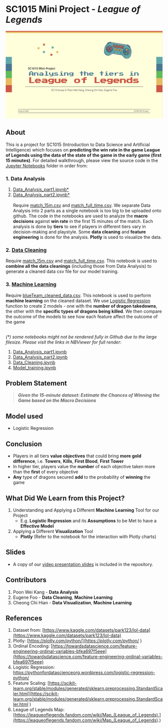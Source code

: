 # SC1015  Mini Project - _League of Legends_
![image](frontpage.jpg)
## About
This is a project for SC1015 (Introduction to Data Science and Artificial Intelligence) which focuses on **predicting the win rate in the game League of Legends using the data of the state of the game in the early game (first 15 minutes)**. For detailed walkthrough, please view the source code in the [Jupyter Notebooks](/Jupyter_notebooks) folder in order from: 
### 1. Data Analysis 
1. [Data_Analysis_part1.ipynb*](Data_Analysis_part1.ipynb)
2. [Data_Analysis_part2.ipynb*](Data_Analysis_part2.ipynb)
\
\
Require [match_15m.csv](data/match_15m.csv) and [match_full_time.csv](data/match_full_time.csv). We separate Data Analysis into 2 parts as a single notebook is too big  to be uploaded onto github. The code in the notebooks are used to analyze the 
 **macro decisions** against **win rate** in the first 15 minutes of the match. Each analysis is done by **tiers** to see if players in different tiers vary in decision-making and playstyle. Some **data cleaning** and **feature engineering** is done for the analysis. **Plotly** is used to visualize the data. 
### 2. [Data Cleaning](/Jupyter_notebooks/Data_Cleaning.ipynb)  
   Require [match_15m.csv](data/match_15m.csv) and [match_full_time.csv](data/match_full_time.csv). This notebook is used to **combine all the data 
   cleanings** (including those from Data Analysis) to generate a cleaned data csv file for our model training.  
### 3. [Machine Learning](/Jupyter_notebooks/Model_training.ipynb)  
   Require [blueTeam_cleaned_data.csv](data/blueTeam_cleaned_data.csv). This notebook is used to perform **machine learning** on the cleaned dataset. We use 
   [Logistic Regression](https://pythonfordatascienceorg.wordpress.com/logistic-regression-python/) function to create 2 models - one with the **number of dragon takedowns**, the other with the **specific types of dragons being killed**. We then compare the outcome of the models to see how each feature affect the outcome of the game
   
\
_(*) some notebooks might not be rendered fully in Github due to the large filesize. Please visit the links in NBViewer for full render:_
1. [Data_Analysis_part1.ipynb](https://nbviewer.org/github/kang5647/SC1015-Mini-Project/blob/main/Jupyter_notebooks/Data_Analysis_part1.ipynb)
2. [Data_Analysis_part2.ipynb](https://nbviewer.org/github/kang5647/SC1015-Mini-Project/blob/main/Jupyter_notebooks/Data_Analysis_part2.ipynb)
3. [Data_Cleaning.ipynb](https://nbviewer.org/github/kang5647/SC1015-Mini-Project/blob/main/Jupyter_notebooks/Data_Cleaning.ipynb)
4. [Model_training.ipynb](https://nbviewer.org/github/kang5647/SC1015-Mini-Project/blob/main/Jupyter_notebooks/Model_training.ipynb)
## Problem Statement
> **_Given the 15-minute dataset: Estimate the Chances of Winning the Game based on the Macro Decisions_**
## Model used 
* Logistic Regression 
## Conclusion 
* Players in all tiers **value objectives** that could bring **more gold difference**, i.e. **Towers**, **Kills**, **First Blood**, **First Tower**
* In higher tier, players value the **number** of each objective taken more than the **first** of every objective
* **Any** type of dragons secured **add** to the probability of **winning** the game
## What Did We Learn from this Project?
1. Understanding and Applying a Different **Machine Learning** Tool for our Project
      * E.g. **Logistic Regression** and its **Assumptions** to be Met to have a **Effective Model**
2. Applying a Different **Visualization** Tool 
      * **Plotly** (Refer to the notebook for the interaction with Plotly charts)
## Slides
* A copy of our [video presentation slides](SC1015_LeagueOfLegends.pptx) is included in the repository.
## Contributors 
1. Poon Wei Kang - **Data Analysis**
2. Eugene Foo - **Data Cleaning**, **Machine Learning** 
3. Cheong Chi Hian - **Data Visualization**, **Machine Learning**

## References
1. Dataset from: [https://www.kaggle.com/datasets/park123/lol-data](https://www.kaggle.com/datasets/park123/lol-data)
2. Plotly: [https://plotly.com/python/](https://plotly.com/python/ ) 
3. Ordinal Encoding: [https://towardsdatascience.com/feature-engineering-ordinal-variables-bfea697f5eee](https://towardsdatascience.com/feature-engineering-ordinal-variables-bfea697f5eee)
4. Logistic Regression: [https://pythonfordatascienceorg.wordpress.com/logistic-regression-python/ ](https://pythonfordatascienceorg.wordpress.com/logistic-regression-python/)
5. Feature Scaling: [https://scikit-learn.org/stable/modules/generated/sklearn.preprocessing.StandardScaler.html](https://scikit-learn.org/stable/modules/generated/sklearn.preprocessing.StandardScaler.html ) 
6. League of Legends Map: [https://leagueoflegends.fandom.com/wiki/Map_(League_of_Legends).](https://leagueoflegends.fandom.com/wiki/Map_(League_of_Legends).) 
